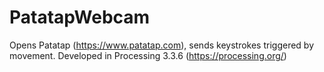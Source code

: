 # PatatapWebcam
Opens Patatap (https://www.patatap.com), sends keystrokes triggered by movement. Developed in Processing 3.3.6 (https://processing.org/) 
